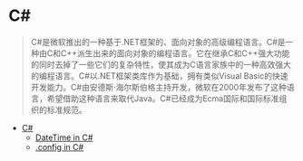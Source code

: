 # C#

> C#是微软推出的一种基于.NET框架的、面向对象的高级编程语言。C#是一种由C和C++派生出来的面向对象的编程语言。它在继承C和C++强大功能的同时去掉了一些它们的复杂特性，使其成为C语言家族中的一种高效强大的编程语言。C#以.NET框架类库作为基础，拥有类似Visual Basic的快速开发能力。C#由安德斯·海尔斯伯格主持开发，微软在2000年发布了这种语言，希望借助这种语言来取代Java。C#已经成为Ecma国际和国际标准组织的标准规范。

- [C#](./subpage/Csharp/Csharp.md)
  - [DateTime in C#](./subpage/Csharp/subsubpage/DateTime_in_CSharp.md)
  - [.config in C#](./subpage/Csharp/subsubpage/config_in_CSharp.md)
